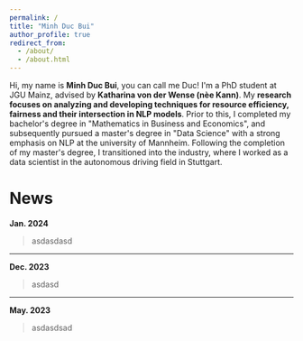```yaml
---
permalink: /
title: "Minh Duc Bui"
author_profile: true
redirect_from: 
  - /about/
  - /about.html
---
```


Hi, my name is **Minh Duc Bui**, you can call me Duc! I'm a PhD student at JGU Mainz, advised by **Katharina von der Wense (nèe Kann)**. My **research focuses on analyzing and developing techniques for resource efficiency, fairness and their intersection in NLP models**. Prior to this, I completed my bachelor's degree in "Mathematics in Business and Economics", and subsequently pursued a master's degree in "Data Science" with a strong emphasis on NLP at the university of Mannheim. Following the completion of my master's degree, I transitioned into the industry, where I worked as a data scientist in the autonomous driving field in Stuttgart.

News
======

**Jan. 2024**
> asdasdasd

---

**Dec. 2023**
> asdasd

---

**May. 2023**
> asdasdsad

